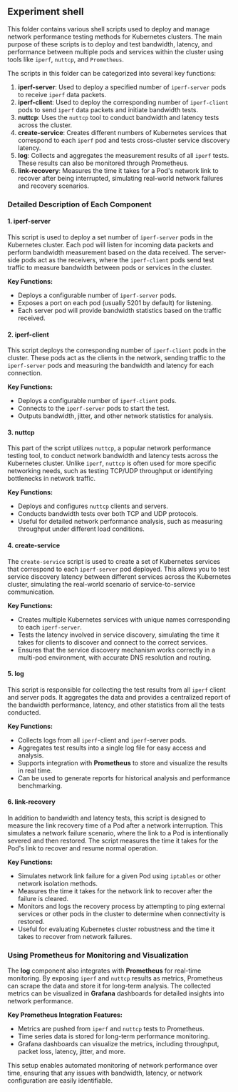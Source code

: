 ## Experiment shell

This folder contains various shell scripts used to deploy and manage network performance testing methods for Kubernetes clusters. The main purpose of these scripts is to deploy and test bandwidth, latency, and performance between multiple pods and services within the cluster using tools like `iperf`, `nuttcp`, and `Prometheus`.

The scripts in this folder can be categorized into several key functions:

1. **iperf-server**: Used to deploy a specified number of `iperf-server` pods to receive `iperf` data packets.
2. **iperf-client**: Used to deploy the corresponding number of `iperf-client` pods to send `iperf` data packets and initiate bandwidth tests.
3. **nuttcp**: Uses the `nuttcp` tool to conduct bandwidth and latency tests across the cluster.
4. **create-service**: Creates different numbers of Kubernetes services that correspond to each `iperf` pod and tests cross-cluster service discovery latency.
5. **log**: Collects and aggregates the measurement results of all `iperf` tests. These results can also be monitored through Prometheus.
6. **link-recovery**: Measures the time it takes for a Pod's network link to recover after being interrupted, simulating real-world network failures and recovery scenarios.

### Detailed Description of Each Component

#### 1. **iperf-server**

This script is used to deploy a set number of `iperf-server` pods in the Kubernetes cluster. Each pod will listen for incoming data packets and perform bandwidth measurement based on the data received. The server-side pods act as the receivers, where the `iperf-client` pods send test traffic to measure bandwidth between pods or services in the cluster.

**Key Functions:**

- Deploys a configurable number of `iperf-server` pods.
- Exposes a port on each pod (usually 5201 by default) for listening.
- Each server pod will provide bandwidth statistics based on the traffic received.

#### 2. **iperf-client**

This script deploys the corresponding number of `iperf-client` pods in the cluster. These pods act as the clients in the network, sending traffic to the `iperf-server` pods and measuring the bandwidth and latency for each connection.

**Key Functions:**

- Deploys a configurable number of `iperf-client` pods.
- Connects to the `iperf-server` pods to start the test.
- Outputs bandwidth, jitter, and other network statistics for analysis.

#### 3. **nuttcp**

This part of the script utilizes `nuttcp`, a popular network performance testing tool, to conduct network bandwidth and latency tests across the Kubernetes cluster. Unlike `iperf`, `nuttcp` is often used for more specific networking needs, such as testing TCP/UDP throughput or identifying bottlenecks in network traffic.

**Key Functions:**

- Deploys and configures `nuttcp` clients and servers.
- Conducts bandwidth tests over both TCP and UDP protocols.
- Useful for detailed network performance analysis, such as measuring throughput under different load conditions.

#### 4. **create-service**

The `create-service` script is used to create a set of Kubernetes services that correspond to each `iperf-server` pod deployed. This allows you to test service discovery latency between different services across the Kubernetes cluster, simulating the real-world scenario of service-to-service communication.

**Key Functions:**

- Creates multiple Kubernetes services with unique names corresponding to each `iperf-server`.
- Tests the latency involved in service discovery, simulating the time it takes for clients to discover and connect to the correct services.
- Ensures that the service discovery mechanism works correctly in a multi-pod environment, with accurate DNS resolution and routing.

#### 5. **log**

This script is responsible for collecting the test results from all `iperf` client and server pods. It aggregates the data and provides a centralized report of the bandwidth performance, latency, and other statistics from all the tests conducted.

**Key Functions:**

- Collects logs from all `iperf`-client and `iperf`-server pods.
- Aggregates test results into a single log file for easy access and analysis.
- Supports integration with **Prometheus** to store and visualize the results in real time.
- Can be used to generate reports for historical analysis and performance benchmarking.

#### 6. **link-recovery**

In addition to bandwidth and latency tests, this script is designed to measure the link recovery time of a Pod after a network interruption. This simulates a network failure scenario, where the link to a Pod is intentionally severed and then restored. The script measures the time it takes for the Pod's link to recover and resume normal operation.

**Key Functions:**

- Simulates network link failure for a given Pod using `iptables` or other network isolation methods.
- Measures the time it takes for the network link to recover after the failure is cleared.
- Monitors and logs the recovery process by attempting to ping external services or other pods in the cluster to determine when connectivity is restored.
- Useful for evaluating Kubernetes cluster robustness and the time it takes to recover from network failures.

### Using Prometheus for Monitoring and Visualization

The **log** component also integrates with **Prometheus** for real-time monitoring. By exposing `iperf` and `nuttcp` results as metrics, Prometheus can scrape the data and store it for long-term analysis. The collected metrics can be visualized in **Grafana** dashboards for detailed insights into network performance.

**Key Prometheus Integration Features:**

- Metrics are pushed from `iperf` and `nuttcp` tests to Prometheus.
- Time series data is stored for long-term performance monitoring.
- Grafana dashboards can visualize the metrics, including throughput, packet loss, latency, jitter, and more.

This setup enables automated monitoring of network performance over time, ensuring that any issues with bandwidth, latency, or network configuration are easily identifiable.

